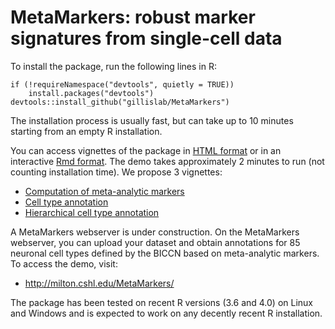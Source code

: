 # MetaMarkers: robust marker signatures from single-cell data

To install the package, run the following lines in R:

```
if (!requireNamespace("devtools", quietly = TRUE))
    install.packages("devtools")
devtools::install_github("gillislab/MetaMarkers")
```

The installation process is usually fast, but can take up to 10 minutes starting from an empty R installation.

You can access vignettes of the package in [HTML format](./doc) or in an interactive [Rmd format](./vignettes). The demo takes approximately 2 minutes to run (not counting installation time). We propose 3 vignettes:

 - [Computation of meta-analytic markers](http://htmlpreview.github.io/?https://github.com/gillislab/MetaMarkers/doc/MetaMarkers.html)
 - [Cell type annotation](http://htmlpreview.github.io/?https://github.com/gillislab/MetaMarkers/doc/Annotation.html)
 - [Hierarchical cell type annotation](http://htmlpreview.github.io/?https://github.com/gillislab/MetaMarkers/doc/HierarchicalAnnotation.html)

A MetaMarkers webserver is under construction. On the MetaMarkers webserver, you can upload your dataset
and obtain annotations for 85 neuronal cell types defined by the BICCN based on meta-analytic markers.
To access the demo, visit:

 - http://milton.cshl.edu/MetaMarkers/

The package has been tested on recent R versions (3.6 and 4.0) on Linux and Windows and is expected to work on any decently recent R installation.
